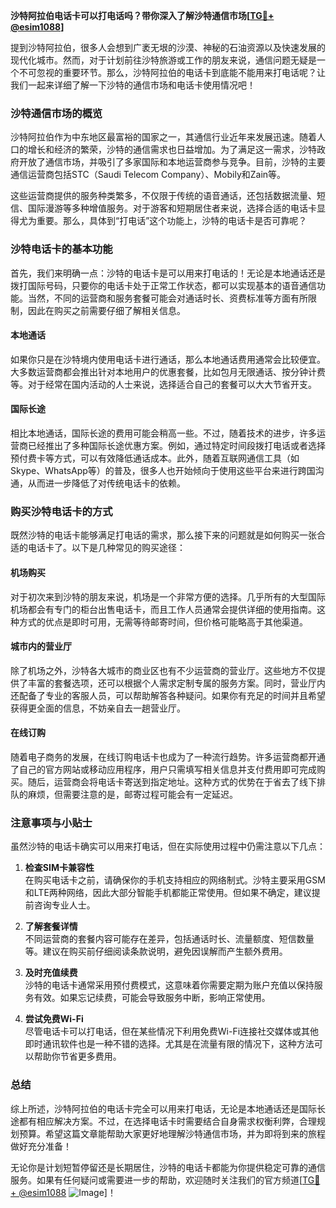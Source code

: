 **沙特阿拉伯电话卡可以打电话吗？带你深入了解沙特通信市场[[TG💪+ @esim1088](https://t.me/s/esim1088)]**

提到沙特阿拉伯，很多人会想到广袤无垠的沙漠、神秘的石油资源以及快速发展的现代化城市。然而，对于计划前往沙特旅游或工作的朋友来说，通信问题无疑是一个不可忽视的重要环节。那么，沙特阿拉伯的电话卡到底能不能用来打电话呢？让我们一起来详细了解一下沙特的通信市场和电话卡使用情况吧！

### 沙特通信市场的概览

沙特阿拉伯作为中东地区最富裕的国家之一，其通信行业近年来发展迅速。随着人口的增长和经济的繁荣，沙特的通信需求也日益增加。为了满足这一需求，沙特政府开放了通信市场，并吸引了多家国际和本地运营商参与竞争。目前，沙特的主要通信运营商包括STC（Saudi Telecom Company）、Mobily和Zain等。

这些运营商提供的服务种类繁多，不仅限于传统的语音通话，还包括数据流量、短信、国际漫游等多种增值服务。对于游客和短期居住者来说，选择合适的电话卡显得尤为重要。那么，具体到“打电话”这个功能上，沙特的电话卡是否可靠呢？

### 沙特电话卡的基本功能

首先，我们来明确一点：沙特的电话卡是可以用来打电话的！无论是本地通话还是拨打国际号码，只要你的电话卡处于正常工作状态，都可以实现基本的语音通信功能。当然，不同的运营商和服务套餐可能会对通话时长、资费标准等方面有所限制，因此在购买之前需要仔细了解相关信息。

#### 本地通话
如果你只是在沙特境内使用电话卡进行通话，那么本地通话费用通常会比较便宜。大多数运营商都会推出针对本地用户的优惠套餐，比如包月无限通话、按分钟计费等。对于经常在国内活动的人士来说，选择适合自己的套餐可以大大节省开支。

#### 国际长途
相比本地通话，国际长途的费用可能会稍高一些。不过，随着技术的进步，许多运营商已经推出了多种国际长途优惠方案。例如，通过特定时间段拨打电话或者选择预付费卡等方式，可以有效降低通话成本。此外，随着互联网通信工具（如Skype、WhatsApp等）的普及，很多人也开始倾向于使用这些平台来进行跨国沟通，从而进一步降低了对传统电话卡的依赖。

### 购买沙特电话卡的方式

既然沙特的电话卡能够满足打电话的需求，那么接下来的问题就是如何购买一张合适的电话卡了。以下是几种常见的购买途径：

#### 机场购买
对于初次来到沙特的朋友来说，机场是一个非常方便的选择。几乎所有的大型国际机场都会有专门的柜台出售电话卡，而且工作人员通常会提供详细的使用指南。这种方式的优点是即时可用，无需等待邮寄时间，但价格可能略高于其他渠道。

#### 城市内的营业厅
除了机场之外，沙特各大城市的商业区也有不少运营商的营业厅。这些地方不仅提供了丰富的套餐选项，还可以根据个人需求定制专属的服务方案。同时，营业厅内还配备了专业的客服人员，可以帮助解答各种疑问。如果你有充足的时间并且希望获得更全面的信息，不妨亲自去一趟营业厅。

#### 在线订购
随着电子商务的发展，在线订购电话卡也成为了一种流行趋势。许多运营商都开通了自己的官方网站或移动应用程序，用户只需填写相关信息并支付费用即可完成购买。随后，运营商会将电话卡寄送到指定地址。这种方式的优势在于省去了线下排队的麻烦，但需要注意的是，邮寄过程可能会有一定延迟。

### 注意事项与小贴士

虽然沙特的电话卡确实可以用来打电话，但在实际使用过程中仍需注意以下几点：

1. **检查SIM卡兼容性**  
   在购买电话卡之前，请确保你的手机支持相应的网络制式。沙特主要采用GSM和LTE两种网络，因此大部分智能手机都能正常使用。但如果不确定，建议提前咨询专业人士。

2. **了解套餐详情**  
   不同运营商的套餐内容可能存在差异，包括通话时长、流量额度、短信数量等。建议在购买前仔细阅读条款说明，避免因误解而产生额外费用。

3. **及时充值续费**  
   沙特的电话卡通常采用预付费模式，这意味着你需要定期为账户充值以保持服务有效。如果忘记续费，可能会导致服务中断，影响正常使用。

4. **尝试免费Wi-Fi**  
   尽管电话卡可以打电话，但在某些情况下利用免费Wi-Fi连接社交媒体或其他即时通讯软件也是一种不错的选择。尤其是在流量有限的情况下，这种方法可以帮助你节省更多费用。

### 总结

综上所述，沙特阿拉伯的电话卡完全可以用来打电话，无论是本地通话还是国际长途都有相应解决方案。不过，在选择电话卡时需要结合自身需求权衡利弊，合理规划预算。希望这篇文章能帮助大家更好地理解沙特通信市场，并为即将到来的旅程做好充分准备！

无论你是计划短暂停留还是长期居住，沙特的电话卡都能为你提供稳定可靠的通信服务。如果有任何疑问或需要进一步的帮助，欢迎随时关注我们的官方频道[[TG💪+ @esim1088](https://t.me/s/esim1088) ![Image](https://i.postimg.cc/4NQfJmqS/Snipaste-2025-05-13-00-14-12.png)]！